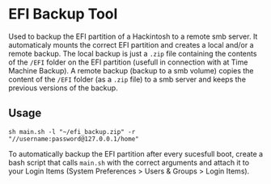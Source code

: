 # EFI Backup Tool
Used to backup the EFI partition of a Hackintosh to a remote smb server. It automaticaly mounts the correct EFI partition and creates a local and/or a remote backup. The local backup is just a `.zip` file containing the contents of the `/EFI` folder on the EFI partition (usefull in connection with at Time Machine Backup). A remote backup (backup to a smb volume) copies the content of the `/EFI` folder (as a `.zip` file) to a smb server and keeps the previous versions of the backup.

## Usage
```
sh main.sh -l "~/efi_backup.zip" -r "//username:password@127.0.0.1/home"
```

To automatically backup the EFI partition after every sucesfull boot, create a bash script that calls `main.sh` with the correct arguments and attach it to your Login Items (System Preferences > Users & Groups > Login Items).
